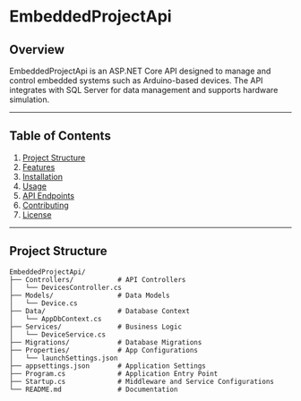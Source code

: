 # EmbeddedProjectApi

## Overview
EmbeddedProjectApi is an ASP.NET Core API designed to manage and control embedded systems such as Arduino-based devices. The API integrates with SQL Server for data management and supports hardware simulation.

---

## Table of Contents
1. [Project Structure](#project-structure)
2. [Features](#features)
3. [Installation](#installation)
4. [Usage](#usage)
5. [API Endpoints](#api-endpoints)
6. [Contributing](#contributing)
7. [License](#license)

---

## Project Structure

```plaintext
EmbeddedProjectApi/
├── Controllers/           # API Controllers
│   └── DevicesController.cs
├── Models/                # Data Models
│   └── Device.cs
├── Data/                  # Database Context
│   └── AppDbContext.cs
├── Services/              # Business Logic
│   └── DeviceService.cs
├── Migrations/            # Database Migrations
├── Properties/            # App Configurations
│   └── launchSettings.json
├── appsettings.json       # Application Settings
├── Program.cs             # Application Entry Point
├── Startup.cs             # Middleware and Service Configurations
└── README.md              # Documentation

